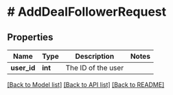 # # AddDealFollowerRequest

## Properties

Name | Type | Description | Notes
------------ | ------------- | ------------- | -------------
**user_id** | **int** | The ID of the user |

[[Back to Model list]](../../README.md#models) [[Back to API list]](../../README.md#endpoints) [[Back to README]](../../README.md)
